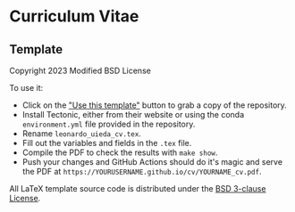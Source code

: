 # Curriculum Vitae

<!-- [![compile-pdf](https://github.com/leouieda/cv/workflows/compile-pdf/badge.svg?event=push)](https://github.com/leouieda/cv/actions)-->

<!-- These are the Latex sources for my academic CV.-->

<!-- **Download** the latest compiled PDF:-->
<!-- [leonardo_uieda_cv.pdf](https://www.leouieda.com/cv/leonardo_uieda_cv.pdf)-->

## Template
Copyright 2023 Modified BSD License
<!-- You're free to reuse and modify this template under the terms of the BSD-->
<!-- 3-clause License (see `LICENSE.txt`).-->

To use it:

* Click on the ["Use this template"](https://github.com/leouieda/cv/generate)
  button to grab a copy of the repository.
* Install Tectonic, either from their website or using the conda
  `environment.yml` file provided in the repository.
* Rename `leonardo_uieda_cv.tex`.
* Fill out the variables and fields in the `.tex` file.
* Compile the PDF to check the results with `make show`.
* Push your changes and GitHub Actions should do it's magic and serve the PDF
  at `https://YOURUSERNAME.github.io/cv/YOURNAME_cv.pdf`.

<!-- ### About-->

<!-- I decided to make my own template after using `moderncv` for a while.-->
<!-- I wanted a cleaner look and something that is more unique (as much as an academic-->
<!-- CV can be).-->
<!-- It was also a chance for me to learn some LaTeX templating (and procrastihack a-->
<!-- little).-->

<!-- ## Building-->

<!-- I use [Tectonic](https://tectonic-typesetting.github.io) to build the PDF from-->
<!-- the sources.-->
<!-- It's very convenient, can be installed from-->
<!-- [conda-forge](https://github.com/conda-forge/tectonic-feedstock),-->
<!-- and is faster than using a normal LaTeX compiler.-->
<!-- There are many ways to install it (see their website for instructions).-->

<!-- I highly recommend using the `Makefile`:-->

<!-- * `make`: builds the PDF-->
<!-- * `make show`: opens the PDF on the default web browser-->
<!-- * `make clean`: removes the built PDF and any other generated files-->

<!-- ## Deploying-->

<!-- A PDF is compiled automatically by GitHub Actions with every commit to the-->
<!-- `main` branch and uploaded to the `gh-pages` branch.-->
<!-- This way, the compiled PDF is updated and served automatically.-->

<!-- ## License-->

All LaTeX template source code is distributed under the
[BSD 3-clause License](https://opensource.org/licenses/BSD-3-Clause).
